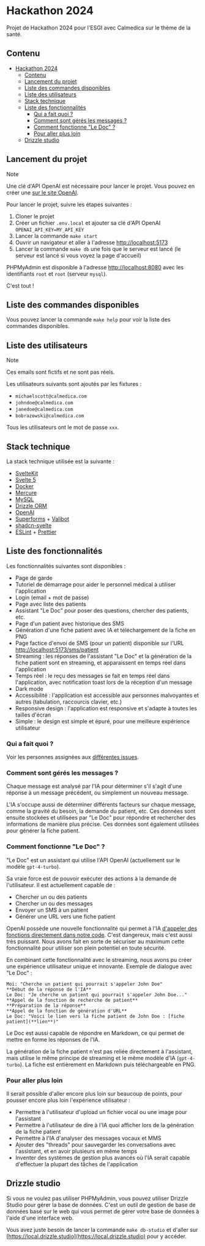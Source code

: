 # Hackathon 2024

Projet de Hackathon 2024 pour l'ESGI avec Calmedica sur le thème de la santé.

## Contenu

- [Hackathon 2024](#hackathon-2024)
  - [Contenu](#contenu)
  - [Lancement du projet](#lancement-du-projet)
  - [Liste des commandes disponibles](#liste-des-commandes-disponibles)
  - [Liste des utilisateurs](#liste-des-utilisateurs)
  - [Stack technique](#stack-technique)
  - [Liste des fonctionnalités](#liste-des-fonctionnalités)
    - [Qui a fait quoi ?](#qui-a-fait-quoi-)
    - [Comment sont gérés les messages ?](#comment-sont-gérés-les-messages-)
    - [Comment fonctionne "Le Doc" ?](#comment-fonctionne-le-doc-)
    - [Pour aller plus loin](#pour-aller-plus-loin)
  - [Drizzle studio](#drizzle-studio)

## Lancement du projet

> [!NOTE]  
> Une clé d'API OpenAI est nécessaire pour lancer le projet. Vous pouvez en créer une [sur le site OpenAI](https://platform.openai.com/api-keys).

Pour lancer le projet, suivre les étapes suivantes :

1. Cloner le projet
2. Créer un fichier `.env.local` et ajouter sa clé d'API OpenAI `OPENAI_API_KEY=MY_API_KEY`
3. Lancer la commande `make start`
4. Ouvrir un navigateur et aller à l'adresse [http://localhost:5173](http://localhost:5173)
5. Lancer la commande `make db` une fois que le serveur est lancé (le serveur est lancé si vous voyez la page d'accueil)

PHPMyAdmin est disponible à l'adresse [http://localhost:8080](http://localhost:8080) avec les identifiants `root` et `root` (serveur `mysql`).

C'est tout !

## Liste des commandes disponibles

Vous pouvez lancer la commande `make help` pour voir la liste des commandes disponibles.

## Liste des utilisateurs

> [!NOTE]
> Ces emails sont fictifs et ne sont pas réels.

Les utilisateurs suivants sont ajoutés par les fixtures :

- `michaelscott@calmedica.com`
- `johndoe@calmedica.com`
- `janedoe@calmedica.com`
- `bobrazowski@calmedica.com`

Tous les utilisateurs ont le mot de passe `xxx`.

## Stack technique

La stack technique utilisée est la suivante :

- [SvelteKit](https://kit.svelte.dev)
- [Svelte 5](https://svelte-5-preview.vercel.app/docs/introduction)
- [Docker](https://www.docker.com)
- [Mercure](https://mercure.rocks)
- [MySQL](https://www.mysql.com)
- [Drizzle ORM](https://orm.drizzle.team)
- [OpenAI](https://github.com/openai/openai-node)
- [Superforms](https://superforms.rocks) + [Valibot](https://valibot.dev)
- [shadcn-svelte](https://www.shadcn-svelte.com/)
- [ESLint](https://eslint.org) + [Prettier](https://prettier.io)

## Liste des fonctionnalités

Les fonctionnalités suivantes sont disponibles :

- Page de garde
- Tutoriel de démarrage pour aider le personnel médical à utiliser l'application
- Login (email + mot de passe)
- Page avec liste des patients
- Assistant "Le Doc" pour poser des questions, chercher des patients, etc.
- Page d'un patient avec historique des SMS
- Génération d'une fiche patient avec IA et téléchargement de la fiche en PNG
- Page factice d'envoi de SMS (pour un patient) disponible sur l'URL [http://localhost:5173/sms/patient](http://localhost:5173/sms/patient)
- Streaming : les réponses de l'assistant "Le Doc" et la génération de la fiche patient sont en streaming, et apparaissent en temps réel dans l'application
- Temps réel : le reçu des messages se fait en temps réel dans l'application, avec notification toast lors de la réception d'un message
- Dark mode
- Accessibilité : l'application est accessible aux personnes malvoyantes et autres (tabulation, raccourcis clavier, etc.)
- Responsive design : l'application est responsive et s'adapte à toutes les tailles d'écran
- Simple : le design est simple et épuré, pour une meilleure expérience utilisateur

### Qui a fait quoi ?

Voir les personnes assignées aux [différentes issues](https://github.com/YummYume/didactic-umbrella/issues?q=is%3Aissue+assignee%3A*+).

### Comment sont gérés les messages ?

Chaque message est analysé par l'IA pour déterminer s'il s'agit d'une réponse à un message précédent, ou simplement un nouveau message.

L'IA s'occupe aussi de déterminer différents facteurs sur chaque message, comme la gravité du besoin, la demande du patient, etc.
Ces données sont ensuite stockées et utilisées par "Le Doc" pour répondre et rechercher des informations de manière plus précise.
Ces données sont également utilisées pour générer la fiche patient.

### Comment fonctionne "Le Doc" ?

"Le Doc" est un assistant qui utilise l'API OpenAI (actuellement sur le modèle `gpt-4-turbo`).

Sa vraie force est de pouvoir exécuter des actions à la demande de l'utilisateur. Il est actuellement capable de :

- Chercher un ou des patients
- Chercher un ou des messages
- Envoyer un SMS à un patient
- Générer une URL vers une fiche patient

OpenAI possède une nouvelle fonctionnalité qui permet à l'IA
[d'appeler des fonctions directement dans notre code](https://github.com/openai/openai-node?tab=readme-ov-file#automated-function-calls).
C'est dangereux, mais c'est aussi très puissant. Nous avons fait en sorte de sécuriser au maximum cette fonctionnalité
pour utiliser son plein potentiel en toute sécurité.

En combinant cette fonctionnalité avec le streaming, nous avons pu créer une expérience utilisateur unique et innovante.
Exemple de dialogue avec "Le Doc" :

```text
Moi: "Cherche un patient qui pourrait s'appeler John Doe"
**Début de la réponse de l'IA**
Le Doc: "Je cherche un patient qui pourrait s'appeler John Doe..."
**Appel de la fonction de recherche de patient**
**Préparation de la réponse**
**Appel de la fonction de génération d'URL**
Le Doc: "Voici le lien vers la fiche patient de John Doe : [fiche patient](**lien**)"
```

Le Doc est aussi capable de répondre en Markdown, ce qui permet de mettre en forme les réponses de l'IA.

La génération de la fiche patient n'est pas reliée directement à l'assistant, mais utilise le même principe de streaming
et le même modèle d'IA (`gpt-4-turbo`). La fiche est entièrement en Markdown puis téléchargeable en PNG.

### Pour aller plus loin

Il serait possible d'aller encore plus loin sur beaucoup de points, pour pousser encore plus loin l'expérience utilisateur :

- Permettre à l'utilisateur d'upload un fichier vocal ou une image pour l'assistant
- Permettre à l'utilisateur de dire à l'IA quoi afficher lors de la génération de la fiche patient
- Permettre à l'IA d'analyser des messages vocaux et MMS
- Ajouter des "threads" pour sauvegarder les conversations avec l'assistant, et en avoir plusieurs en même temps
- Inventer des systèmes de gestion plus avancés où l'IA serait capable d'effectuer la plupart des tâches de l'application

## Drizzle studio

Si vous ne voulez pas utiliser PHPMyAdmin, vous pouvez utiliser Drizzle Studio pour gérer la base de données.
C'est un outil de gestion de base de données basé sur le web qui vous permet de gérer votre base de données à l'aide d'une interface web.

Vous avez juste besoin de lancer la commande `make db-studio` et d'aller sur [https://local.drizzle.studio](https://local.drizzle.studio) pour y accéder.

